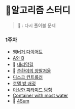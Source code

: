 # 🚀알고리즘 스터디
> 💢 : 다시 풀어볼 문제
### 1주차
- [햄버거 다이어트](/src/SWEA/햄버거다이어트.java)
- [A와 B](/src/BAEKJOON/A와B.java)
- 💢 [내리막길](/src/BAEKJOON/내리막길.java)
- 💢 [준환이의 양팔저울](/src/SWEA/준환이의양팔저울.java)
- [디스크 컨트롤러](/src/PROGRAMMERS/디스크컨트롤러.java)
- [호텔 방 배정](/src/PROGRAMMERS/호텔방배정.java)
- [이상한 피라미드 탐험](/src/SWEA/이상한피라미드탐험.java)
- [Container with most water](/src/LEETCODE/ContainerWithMostWater.java)
- 💢 [4Sum](/src/LEETCODE/FourSum.java)
